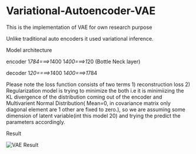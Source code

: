 # Variational-Autoencoder-VAE

This is the implementation of VAE for own research purpose

Unlike traditional auto encoders it used variational inference.

Model architecture

encoder 
    1*784===>1*400
    1*400===>1*20 (Bottle Neck layer)
    
decoder
   1*20====>1*400
   1*400===>1*784
   
Please note the loss function consists of two terms 1) reconstruction loss 2) Regularization
model is trying to minimize the both i.e it is minimiizing the KL divergence of the distribution coming out of the encoder and Multivarient Normal Distribution( Mean=0, in covariance matrix only diagonal element are 1 other are fixed to zero.), so we are assuming some dimension of latent variable(int this model 20) and trying the predict the parameters accordingly.



Result

![VAE Result](https://user-images.githubusercontent.com/51395380/61580795-41f88a80-ab33-11e9-9b3b-21a29768a55b.PNG)





